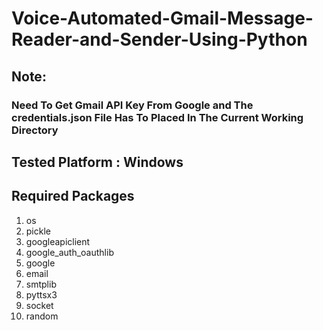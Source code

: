# Voice-Automated-Gmail-Message-Reader-and-Sender-Using-Python

## Note: 
   ### Need To Get Gmail API Key From Google and The credentials.json File Has To Placed In The Current Working Directory 

## Tested Platform : Windows

## Required Packages
1)  os
2)  pickle
3)  googleapiclient
4)  google_auth_oauthlib
5)  google
6)  email
7)  smtplib
8)  pyttsx3 
9)  socket
10) random
